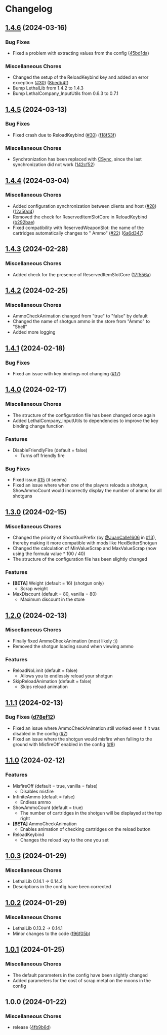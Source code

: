 # Changelog

## [1.4.6](https://github.com/Hypick122/BetterShotgun/compare/v1.4.5...v1.4.6) (2024-03-16)

### Bug Fixes

* Fixed a problem with extracting values from the
  config ([45bd1da](https://github.com/Hypick122/BetterShotgun/commit/45bd1da736bfd421411c732d19698b497d80ee82))

### Miscellaneous Chores

* Changed the setup of the ReloadKeybind key and added an error
  exception ([#30](https://github.com/Hypick122/BetterShotgun/issues/30)) ([8bedb4f](https://github.com/Hypick122/BetterShotgun/commit/8bedb4f49641d7893963dfeed4539be1e8826dfb))
* Bump LethalLib from 1.4.2 to 1.4.3
* Bump LethalCompany_InputUtils from 0.6.3 to 0.7.1

## [1.4.5](https://github.com/Hypick122/BetterShotgun/compare/v1.4.4...v1.4.5) (2024-03-13)

### Bug Fixes

* Fixed crash due to
  ReloadKeybind ([#30](https://github.com/Hypick122/BetterShotgun/issues/30)) ([f18f53f](https://github.com/Hypick122/BetterShotgun/commit/f18f53f8f0cdd491bb338a5738531fd38bd32895))

### Miscellaneous Chores

* Synchronization has been replaced with [CSync](https://thunderstore.io/c/lethal-company/p/Sigurd/CSync/), since the
  last synchronization did not
  work ([142cf52](https://github.com/Hypick122/BetterShotgun/commit/142cf5224ac6fef035b497af79ab4a1b6cf27fb3))

## [1.4.4](https://github.com/Hypick122/BetterShotgun/compare/v1.4.3...v1.4.4) (2024-03-04)

### Miscellaneous Chores

* Added configuration synchronization between clients and
  host ([#28](https://github.com/Hypick122/BetterShotgun/issues/28)) ([12a50d4](https://github.com/Hypick122/BetterShotgun/commit/12a50d4f7fb639f98f3f2e7385e23bb9cf3fdc20))
* Removed the check for ReservedItemSlotCore in
  ReloadKeybind ([b292bae](https://github.com/Hypick122/BetterShotgun/commit/b292baec7c2d9a4af49291259327c5d38eeb627f))
* Fixed compatibility with ReservedWeaponSlot: the name of the cartridges automatically changes to "
  Ammo" ([#22](https://github.com/Hypick122/BetterShotgun/issues/22)) ([6a6d347](https://github.com/Hypick122/BetterShotgun/commit/6a6d347868522c8eb4e392ea6f313645b95aa0db))

## [1.4.3](https://github.com/Hypick122/BetterShotgun/compare/v1.4.2...v1.4.3) (2024-02-28)

### Miscellaneous Chores

* Added check for the presence of
  ReservedItemSlotCore ([17f556a](https://github.com/Hypick122/BetterShotgun/commit/17f556aeebe41b15260742ddf32aec82cc2b97f5))

## [1.4.2](https://github.com/Hypick122/BetterShotgun/compare/v1.4.1...v1.4.2) (2024-02-25)

### Miscellaneous Chores

* AmmoCheckAnimation changed from "true" to "false" by default
* Changed the name of shotgun ammo in the store from "Ammo" to "Shell"
* Added more logging

## [1.4.1](https://github.com/Hypick122/BetterShotgun/compare/v1.4.0...v1.4.1) (2024-02-18)

### Bug Fixes

* Fixed an issue with key bindings not changing ([#17](https://github.com/Hypick122/BetterShotgun/issues/17))

## [1.4.0](https://github.com/Hypick122/BetterShotgun/compare/v1.3.0...v1.4.0) (2024-02-17)

### Miscellaneous Chores

* The structure of the configuration file has been changed once again
* Added LethalCompany_InputUtils to dependencies to improve the key binding change function

### Features

* DisableFriendlyFire (default = false)
    * Turns off friendly fire

### Bug Fixes

* Fixed issue [#15](https://github.com/Hypick122/BetterShotgun/issues/15) (it seems)
* Fixed an issue where when one of the players reloads a shotgun, ShowAmmoCount would incorrectly display the number of
  ammo for all shotguns

## [1.3.0](https://github.com/Hypick122/BetterShotgun/compare/v1.2.0...v1.3.0) (2024-02-15)

### Miscellaneous Chores

* Changed the priority of ShootGunPrefix (by [@JuanCalle1606](https://github.com/JuanCalle1606)
  in [#13](https://github.com/Hypick122/BetterShotgun/pull/13)), thereby making it more compatible with mods like
  HexiBetterShotgun
* Changed the calculation of MinValueScrap and MaxValueScrap (now using the formula value * 100 / 40)
* The structure of the configuration file has been slightly changed

### Features

* **[BETA]** Weight (default = 16) (shotgun only)
    * Scrap weight
* MaxDiscount (default = 80, vanilla = 80)
    * Maximum discount in the store

## [1.2.0](https://github.com/Hypick122/BetterShotgun/compare/v1.1.1...v1.2.0) (2024-02-13)

### Miscellaneous Chores

* Finally fixed AmmoCheckAnimation (most likely :))
* Removed the shotgun loading sound when viewing ammo

### Features

* ReloadNoLimit (default = false)
    * Allows you to endlessly reload your shotgun
* SkipReloadAnimation (default = false)
    * Skips reload animation

## [1.1.1](https://github.com/Hypick122/BetterShotgun/compare/v1.1.0...v1.1.1) (2024-02-13)

### Bug Fixes ([d78ef12](https://github.com/Hypick122/BetterShotgun/commit/d78ef1249c18c95a8d66f1a4cb75b5acd51f388a))

* Fixed an issue where AmmoCheckAnimation still worked even if it was disabled in the
  config ([#7](https://github.com/Hypick122/BetterShotgun/issues/7))
* Fixed an issue where the shotgun would misfire when falling to the ground with MisfireOff enabled in the
  config ([#8](https://github.com/Hypick122/BetterShotgun/issues/8))

## [1.1.0](https://github.com/Hypick122/BetterShotgun/compare/v1.0.3...v1.1.0) (2024-02-12)

### Features

* MisfireOff (default = true, vanilla = false)
    * Disables misfire
* InfiniteAmmo (default = false)
    * Endless ammo
* ShowAmmoCount (default = true)
    * The number of cartridges in the shotgun will be displayed at the top right
* **[BETA]** AmmoCheckAnimation
    * Enables animation of checking cartridges on the reload button
* ReloadKeybind
    * Changes the reload key to the one you set

## [1.0.3](https://github.com/Hypick122/BetterShotgun/compare/v1.0.2...v1.0.3) (2024-01-29)

### Miscellaneous Chores

* LethalLib 0.14.1 -> 0.14.2
* Descriptions in the config have been corrected

## [1.0.2](https://github.com/Hypick122/BetterShotgun/compare/v1.0.1...v1.0.2) (2024-01-29)

### Miscellaneous Chores

* LethalLib 0.13.2 -> 0.14.1
* Minor changes to the
  code ([f96f05b](https://github.com/Hypick122/BetterShotgun/commit/f96f05b9ceeccac01f6912f6731790605f55c507))

## [1.0.1](https://github.com/Hypick122/BetterShotgun/compare/v1.0.0...v1.0.1) (2024-01-25)

### Miscellaneous Chores

* The default parameters in the config have been slightly changed
* Added parameters for the cost of scrap metal on the moons in the config

## 1.0.0 (2024-01-22)

### Miscellaneous Chores

* release ([4fb9b6d](https://github.com/Hypick122/BetterShotgun/commit/4fb9b6d1e632651fa9c1dceb8abd329ba81a1833))

